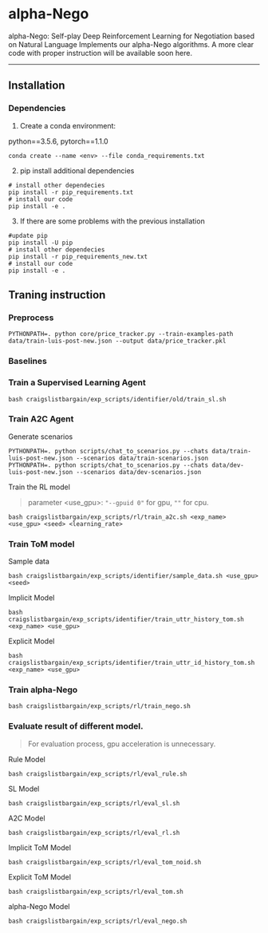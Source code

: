# alpha-Nego
alpha-Nego: Self-play Deep Reinforcement Learning for Negotiation based on Natural Language
Implements our alpha-Nego algorithms.
A more clear code with proper instruction will be available soon here. 

----------
## Installation

### Dependencies

1. Create a conda environment:

python==3.5.6, pytorch==1.1.0

```shell
conda create --name <env> --file conda_requirements.txt
```

2. pip install additional dependencies
```shell
# install other dependecies
pip install -r pip_requirements.txt
# install our code
pip install -e .
```
3. If there are some problems with the previous installation
```shell
#update pip
pip install -U pip
# install other dependecies
pip install -r pip_requirements_new.txt
# install our code
pip install -e .
```


## Traning instruction

### Preprocess
```shell
PYTHONPATH=. python core/price_tracker.py --train-examples-path data/train-luis-post-new.json --output data/price_tracker.pkl
```

### Baselines

### Train a Supervised Learning Agent
```shell
bash craigslistbargain/exp_scripts/identifier/old/train_sl.sh
```
### Train A2C Agent
Generate scenarios
```shell
PYTHONPATH=. python scripts/chat_to_scenarios.py --chats data/train-luis-post-new.json --scenarios data/train-scenarios.json
PYTHONPATH=. python scripts/chat_to_scenarios.py --chats data/dev-luis-post-new.json --scenarios data/dev-scenarios.json
```
Train the RL model 
> parameter <use_gpu>: `"--gpuid 0"` for gpu, `""` for cpu.
```shell
bash craigslistbargain/exp_scripts/rl/train_a2c.sh <exp_name> <use_gpu> <seed> <learning_rate> 
```
### Train ToM model
Sample data
```shell
bash craigslistbargain/exp_scripts/identifier/sample_data.sh <use_gpu> <seed> 
```
Implicit Model
```shell
bash craigslistbargain/exp_scripts/identifier/train_uttr_history_tom.sh <exp_name> <use_gpu>
```
Explicit Model
```shell
bash craigslistbargain/exp_scripts/identifier/train_uttr_id_history_tom.sh <exp_name> <use_gpu>
```
### Train alpha-Nego
```shell
bash craigslistbargain/exp_scripts/rl/train_nego.sh
```

### Evaluate result of different model.
> For evaluation process, gpu acceleration is unnecessary.
> 
Rule Model
```shell
bash craigslistbargain/exp_scripts/rl/eval_rule.sh
```
SL Model
```shell
bash craigslistbargain/exp_scripts/rl/eval_sl.sh
```
A2C Model
```shell
bash craigslistbargain/exp_scripts/rl/eval_rl.sh
```  
Implicit ToM Model
```shell
bash craigslistbargain/exp_scripts/rl/eval_tom_noid.sh
```
Explicit ToM Model
```shell
bash craigslistbargain/exp_scripts/rl/eval_tom.sh
```

alpha-Nego Model
```shell
bash craigslistbargain/exp_scripts/rl/eval_nego.sh
```  